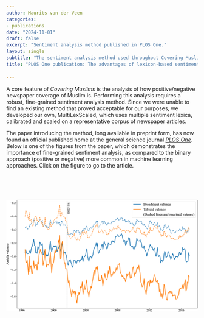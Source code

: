 ```yaml
---
author: Maurits van der Veen
categories:
- publications
date: "2024-11-01"
draft: false
excerpt: "Sentiment analysis method published in PLOS One." 
layout: single
subtitle: "The sentiment analysis method used throughout Covering Muslims to assess the negativity of Muslim coverage has at last found a published home at the journal PLOS One."
title: "PLOS One publication: The advantages of lexicon-based sentiment analysis in an age of machine learning."

---
```


A core feature of _Covering Muslims_ is the analysis of how positive/negative newspaper 
coverage of Muslim is. Performing this analysis requires a robust, fine-grained sentiment 
analysis method. Since we were unable to find an existing method that proved acceptable 
for our purposes, we developed our own, MultiLexScaled, which uses multiple sentiment lexica,
calibrated and scaled on a representative corpus of newspaper articles.

The paper introducing the method, long available in preprint form, has now found an official
published home at the general science journal [_PLOS One_](https://journals.plos.org/plosone/). 
Below is one of the figures from the paper, which demonstrates the importance of fine-grained
sentiment analysis, as compared to the binary approach (positive or negative) more common
in machine learning approaches. Click on the figure to go to the article.

<br>
<br>
<br>
<br>

<center>
<a href=https://journals.plos.org/plosone/article?id=10.1371/journal.pone.0313092&?utm_id=plos111&utm_source=internal&utm_medium=email&utm_campaign=author><img src=PLOS1_figure.png></a>
</center>
